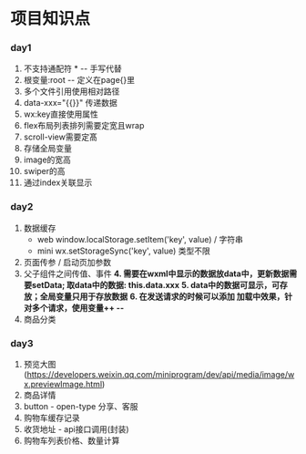 # 项目知识点

### day1
1. 不支持通配符 * -- 手写代替
2. 根变量:root -- 定义在page{}里
3. 多个文件引用使用相对路径
4. data-xxx="{{}}" 传递数据
5. wx:key直接使用属性
6. flex布局列表排列需要定宽且wrap
7. scroll-view需要定髙
8. 存储全局变量
9. image的宽高
10. swiper的高
11. 通过index关联显示

### day2
1. 数据缓存
   * web window.localStorage.setItem('key', value) / 字符串
   * mini wx.setStorageSync('key', value) 类型不限
2. 页面传参 / 启动页加参数
3. 父子组件之间传值、事件
**4. 需要在wxml中显示的数据放data中，更新数据需要setData; 取data中的数据: this.data.xxx**
**5. data中的数据可显示，可存放；全局变量只用于存放数据**
**6. 在发送请求的时候可以添加 加载中效果，针对多个请求，使用变量++ --**
7. 商品分类

### day3
1. 预览大图(https://developers.weixin.qq.com/miniprogram/dev/api/media/image/wx.previewImage.html)
2. 商品详情
3. button - open-type 分享、客服
4. 购物车缓存记录
5. 收货地址 - api接口调用(封装)
6. 购物车列表价格、数量计算